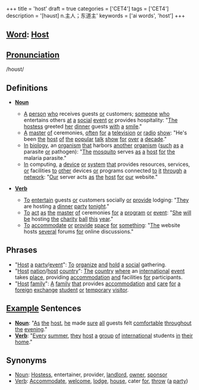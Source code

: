 +++
title = 'host'
draft = true
categories = ['CET4']
tags = ['CET4']
description = '[həust] n.主人；东道主'
keywords = ['ai words', 'host']
+++

## [Word](/post/word/): [Host](/post/host/)

## [Pronunciation](/post/pronunciation/)
/hoʊst/

## Definitions
- **[Noun](/post/noun/)**
  - [A](/post/a/) [person](/post/person/) [who](/post/who/) receives guests [or](/post/or/) customers; [someone](/post/someone/) [who](/post/who/) entertains others [at](/post/at/) [a](/post/a/) [social](/post/social/) [event](/post/event/) [or](/post/or/) provides hospitality: "[The](/post/the/) [hostess](/post/hostess/) greeted [her](/post/her/) [dinner](/post/dinner/) guests [with](/post/with/) [a](/post/a/) [smile](/post/smile/)."
  - [A](/post/a/) [master](/post/master/) [of](/post/of/) ceremonies, [often](/post/often/) [for](/post/for/) [a](/post/a/) [television](/post/television/) [or](/post/or/) [radio](/post/radio/) [show](/post/show/): "He's been [the](/post/the/) [host](/post/host/) [of](/post/of/) [the](/post/the/) [popular](/post/popular/) [talk](/post/talk/) [show](/post/show/) [for](/post/for/) [over](/post/over/) [a](/post/a/) [decade](/post/decade/)."
  - [In](/post/in/) [biology](/post/biology/), an [organism](/post/organism/) [that](/post/that/) harbors [another](/post/another/) [organism](/post/organism/) ([such](/post/such/) [as](/post/as/) [a](/post/a/) parasite [or](/post/or/) pathogen): "[The](/post/the/) [mosquito](/post/mosquito/) serves [as](/post/as/) [a](/post/a/) [host](/post/host/) [for](/post/for/) [the](/post/the/) malaria parasite."
  - [In](/post/in/) computing, [a](/post/a/) [device](/post/device/) [or](/post/or/) [system](/post/system/) [that](/post/that/) provides resources, services, [or](/post/or/) facilities [to](/post/to/) [other](/post/other/) devices [or](/post/or/) programs connected [to](/post/to/) [it](/post/it/) [through](/post/through/) [a](/post/a/) [network](/post/network/): "[Our](/post/our/) server acts [as](/post/as/) [the](/post/the/) [host](/post/host/) [for](/post/for/) [our](/post/our/) website."

- **[Verb](/post/verb/)**
  - [To](/post/to/) [entertain](/post/entertain/) guests [or](/post/or/) customers socially [or](/post/or/) [provide](/post/provide/) lodging: "[They](/post/they/) are hosting [a](/post/a/) [dinner](/post/dinner/) [party](/post/party/) [tonight](/post/tonight/)."
  - [To](/post/to/) [act](/post/act/) [as](/post/as/) [the](/post/the/) [master](/post/master/) [of](/post/of/) ceremonies [for](/post/for/) [a](/post/a/) [program](/post/program/) [or](/post/or/) [event](/post/event/): "[She](/post/she/) [will](/post/will/) [be](/post/be/) hosting [the](/post/the/) [charity](/post/charity/) [ball](/post/ball/) [this](/post/this/) [year](/post/year/)."
  - [To](/post/to/) [accommodate](/post/accommodate/) [or](/post/or/) [provide](/post/provide/) [space](/post/space/) [for](/post/for/) [something](/post/something/): "[The](/post/the/) website hosts [several](/post/several/) forums [for](/post/for/) online discussions."

## Phrases
- "[Host](/post/host/) [a](/post/a/) [party](/post/party/)/[event](/post/event/)": [To](/post/to/) [organize](/post/organize/) [and](/post/and/) [hold](/post/hold/) [a](/post/a/) [social](/post/social/) gathering.
- "[Host](/post/host/) [nation](/post/nation/)/[host](/post/host/) [country](/post/country/)": [The](/post/the/) [country](/post/country/) [where](/post/where/) an [international](/post/international/) [event](/post/event/) takes [place](/post/place/), providing [accommodation](/post/accommodation/) [and](/post/and/) facilities [for](/post/for/) participants.
- "[Host](/post/host/) [family](/post/family/)": [A](/post/a/) [family](/post/family/) [that](/post/that/) provides [accommodation](/post/accommodation/) [and](/post/and/) [care](/post/care/) [for](/post/for/) [a](/post/a/) [foreign](/post/foreign/) [exchange](/post/exchange/) [student](/post/student/) [or](/post/or/) [temporary](/post/temporary/) [visitor](/post/visitor/).

## [Example](/post/example/) Sentences
- **[Noun](/post/noun/)**: "[As](/post/as/) [the](/post/the/) [host](/post/host/), [he](/post/he/) made [sure](/post/sure/) [all](/post/all/) guests felt [comfortable](/post/comfortable/) [throughout](/post/throughout/) [the](/post/the/) [evening](/post/evening/)."
- **[Verb](/post/verb/)**: "[Every](/post/every/) [summer](/post/summer/), [they](/post/they/) [host](/post/host/) [a](/post/a/) [group](/post/group/) [of](/post/of/) [international](/post/international/) students [in](/post/in/) [their](/post/their/) [home](/post/home/)."

## Synonyms
- [Noun](/post/noun/): [Hostess](/post/hostess/), entertainer, provider, [landlord](/post/landlord/), [owner](/post/owner/), [sponsor](/post/sponsor/)
- [Verb](/post/verb/): [Accommodate](/post/accommodate/), [welcome](/post/welcome/), [lodge](/post/lodge/), [house](/post/house/), cater [for](/post/for/), [throw](/post/throw/) ([a](/post/a/) [party](/post/party/))
